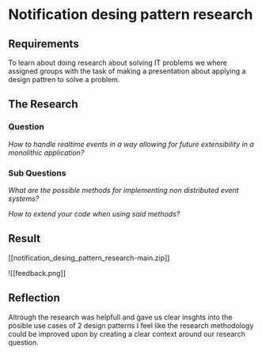 # Notification desing pattern research

## Requirements
To learn about doing research about solving IT problems we where assigned groups with the task of making a presentation about applying a design pattren to solve a problem.

## The Research

### Question
*How to handle realtime events in a way allowing for future extensibility in a monolithic application?*

### Sub Questions

*What are the possible methods for implementing non distributed event systems?*

*How to extend your code when using said methods?*


## Result
[[notification_desing_pattern_research-main.zip]]

![[feedback.png]]

## Reflection
Altrough the research was helpfull and gave us clear insghts into the posible use cases of 2 design patterns I feel like the research methodology could be improved upon by creating a clear context around our research question.